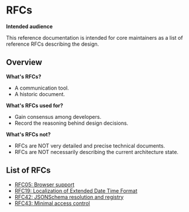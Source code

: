 # RFCs

**Intended audience**

This reference documentation is intended for core maintainers as a list of reference RFCs describing the design.

## Overview

**What's RFCs?**

- A communication tool.
- A historic document.

**What's RFCs used for?**

- Gain consensus among developers.
- Record the reasoning behind design decisions.

**What's RFCs not?**

- RFCs are NOT very detailed and precise technical documents.
- RFCs are NOT necessarily describing the current architecture state.

## List of RFCs

- [RFC05: Browser support](https://github.com/inveniosoftware/rfcs/blob/master/rfcs/rdm-0005-browser-support.md)
- [RFC19: Localization of Extended Date Time Format](https://github.com/inveniosoftware/rfcs/blob/master/rfcs/framework-0019-edtf-formatting.md)
- [RFC42: JSONSchema resolution and registry](https://github.com/inveniosoftware/rfcs/blob/master/rfcs/framework-0042-jsonschema-validation.md)
- [RFC43: Minimal access control](https://github.com/inveniosoftware/rfcs/blob/master/rfcs/rdm-0043-minimal-access-control.md)

